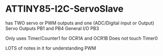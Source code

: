 ATTINY85-I2C-ServoSlave
=======================

has TWO servo or PWM outputs and one (ADC/Digital input or Output)
Servo Outputs PB1 and PB4
General I/O PB3 

Only uses Timer/Counter1 for OCR1A and OCR1B 
Does not touch Timer0 

LOTS of notes in it for understanding PWM

